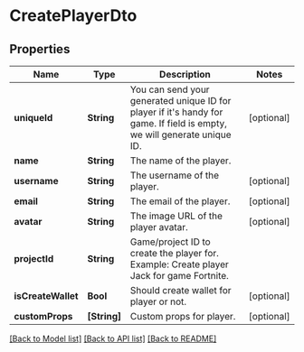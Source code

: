# CreatePlayerDto

## Properties
Name | Type | Description | Notes
------------ | ------------- | ------------- | -------------
**uniqueId** | **String** | You can send your generated unique ID for player if it&#39;s handy for game. If field is empty, we will generate unique ID. | [optional] 
**name** | **String** | The name of the player. | 
**username** | **String** | The username of the player. | [optional] 
**email** | **String** | The email of the player. | [optional] 
**avatar** | **String** | The image URL of the player avatar. | [optional] 
**projectId** | **String** | Game/project ID to create the player for. Example: Create player Jack for game Fortnite. | 
**isCreateWallet** | **Bool** | Should create wallet for player or not. | [optional] 
**customProps** | **[String]** | Custom props for player. | [optional] 

[[Back to Model list]](../README.md#documentation-for-models) [[Back to API list]](../README.md#documentation-for-api-endpoints) [[Back to README]](../README.md)


